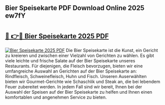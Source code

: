 ## Bier Speisekarte PDF Download Online 2025 ew7fY

# <h2><a href="http://gc844o.nevu.top/?p=Bier+Speisekarte">🔗 👉🔴 Bier Speisekarte 2025 PDF</a></h2>

[![Bier Speisekarte 2025 PDF](https://i.imgur.com/dBaPXMq.png)](http://gc844o.nevu.top/?p=Bier+Speisekarte)
Die Bier Speisekarte ist die Kunst, ein Gericht zu kreieren und zwischen einer Vielzahl von Gerichten zu wählen. Es gibt viele leichte und frische Salate auf der Bier Speisekarte unseres Restaurants. Für diejenigen, die Fleisch bevorzugen, bieten wir eine umfangreiche Auswahl an Gerichten auf der Bier Speisekarte an: Rindfleisch, Schweinefleisch, Huhn und Fisch. Unseren Auserwählten bieten wir Gourmet-Gerichte wie Schaschlik und Steak an, die bei lebendem Feuer zubereitet werden. In jedem Fall sind wir bereit, Ihnen bei der Auswahl der Speisen auf der Bier Speisekarte zu helfen und Ihnen einen komfortablen und angenehmen Service zu bieten.
